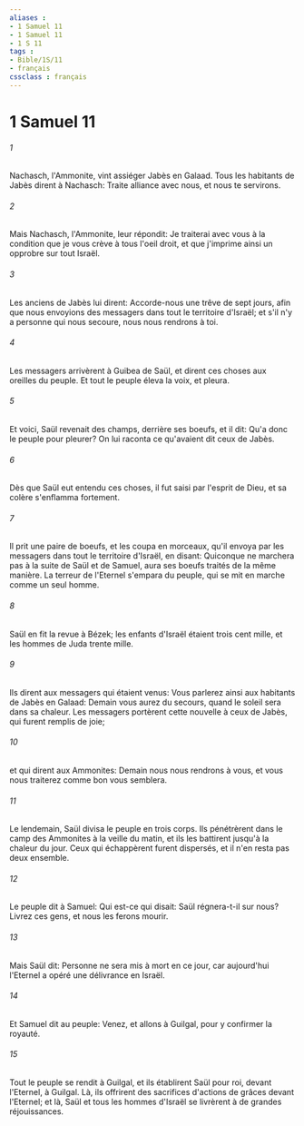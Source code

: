 ```yaml
---
aliases : 
- 1 Samuel 11
- 1 Samuel 11
- 1 S 11
tags : 
- Bible/1S/11
- français
cssclass : français
---
```


# 1 Samuel 11

###### 1
Nachasch, l'Ammonite, vint assiéger Jabès en Galaad. Tous les habitants de Jabès dirent à Nachasch: Traite alliance avec nous, et nous te servirons.
###### 2
Mais Nachasch, l'Ammonite, leur répondit: Je traiterai avec vous à la condition que je vous crève à tous l'oeil droit, et que j'imprime ainsi un opprobre sur tout Israël.
###### 3
Les anciens de Jabès lui dirent: Accorde-nous une trêve de sept jours, afin que nous envoyions des messagers dans tout le territoire d'Israël; et s'il n'y a personne qui nous secoure, nous nous rendrons à toi.
###### 4
Les messagers arrivèrent à Guibea de Saül, et dirent ces choses aux oreilles du peuple. Et tout le peuple éleva la voix, et pleura.
###### 5
Et voici, Saül revenait des champs, derrière ses boeufs, et il dit: Qu'a donc le peuple pour pleurer? On lui raconta ce qu'avaient dit ceux de Jabès.
###### 6
Dès que Saül eut entendu ces choses, il fut saisi par l'esprit de Dieu, et sa colère s'enflamma fortement.
###### 7
Il prit une paire de boeufs, et les coupa en morceaux, qu'il envoya par les messagers dans tout le territoire d'Israël, en disant: Quiconque ne marchera pas à la suite de Saül et de Samuel, aura ses boeufs traités de la même manière. La terreur de l'Eternel s'empara du peuple, qui se mit en marche comme un seul homme.
###### 8
Saül en fit la revue à Bézek; les enfants d'Israël étaient trois cent mille, et les hommes de Juda trente mille.
###### 9
Ils dirent aux messagers qui étaient venus: Vous parlerez ainsi aux habitants de Jabès en Galaad: Demain vous aurez du secours, quand le soleil sera dans sa chaleur. Les messagers portèrent cette nouvelle à ceux de Jabès, qui furent remplis de joie;
###### 10
et qui dirent aux Ammonites: Demain nous nous rendrons à vous, et vous nous traiterez comme bon vous semblera.
###### 11
Le lendemain, Saül divisa le peuple en trois corps. Ils pénétrèrent dans le camp des Ammonites à la veille du matin, et ils les battirent jusqu'à la chaleur du jour. Ceux qui échappèrent furent dispersés, et il n'en resta pas deux ensemble.
###### 12
Le peuple dit à Samuel: Qui est-ce qui disait: Saül régnera-t-il sur nous? Livrez ces gens, et nous les ferons mourir.
###### 13
Mais Saül dit: Personne ne sera mis à mort en ce jour, car aujourd'hui l'Eternel a opéré une délivrance en Israël.
###### 14
Et Samuel dit au peuple: Venez, et allons à Guilgal, pour y confirmer la royauté.
###### 15
Tout le peuple se rendit à Guilgal, et ils établirent Saül pour roi, devant l'Eternel, à Guilgal. Là, ils offrirent des sacrifices d'actions de grâces devant l'Eternel; et là, Saül et tous les hommes d'Israël se livrèrent à de grandes réjouissances.
